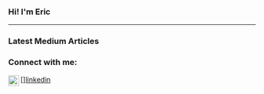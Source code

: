 ### Hi! I'm Eric

---

### Latest Medium Articles
<!-- BLOG-POST-LIST:START -->
<!-- BLOG-POST-LIST:END -->

### Connect with me:
[<img align="left" alt="EricGustin | LinkedIn" width="22px" src="https://cdn.jsdelivr.net/npm/simple-icons@v3/icons/linkedin.svg" />][linkedin](https://www.linkedin.com/in/eric-gustin-927918168/)
